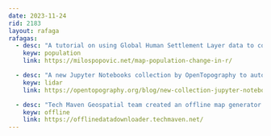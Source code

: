 ```yaml
---
date: 2023-11-24
rid: 2183
layout: rafaga
rafagas:
  - desc: "A tutorial on using Global Human Settlement Layer data to compute and visualize population change with R, ggplot2, and tidyterra"
    keyw: population
    link: https://milospopovic.net/map-population-change-in-r/

  - desc: "A new Jupyter Notebooks collection by OpenTopography to automatically access cloud 3D data from the USGS"
    keyw: lidar
    link: https://opentopography.org/blog/new-collection-jupyter-notebooks-enables-programmatic-access-cloud-hosted-usgs-3d-elevation

  - desc: "Tech Maven Geospatial team created an offline map generator for mobile and Windows OS to download and use thematic layers, basemaps, and, soon, relief data"
    keyw: offline
    link: https://offlinedatadownloader.techmaven.net/
---
```

